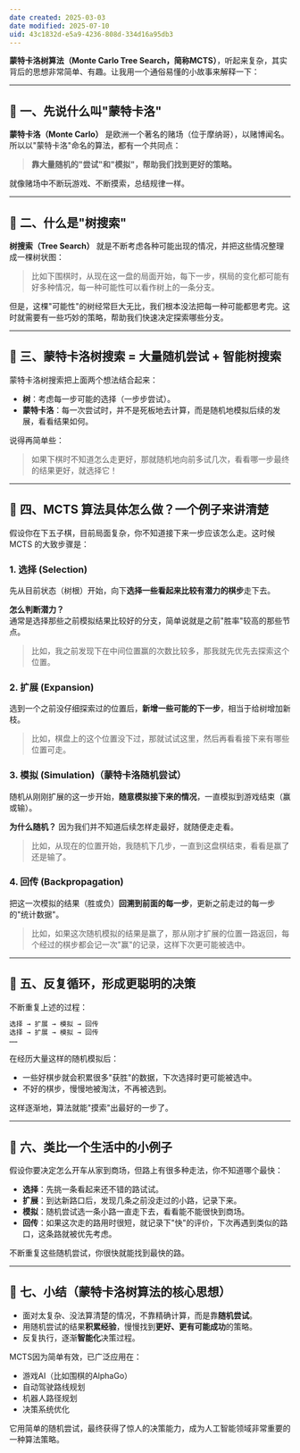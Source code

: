 ```yaml
---
date created: 2025-03-03
date modified: 2025-07-10
uid: 43c1832d-e5a9-4236-808d-334d16a95db3
---
```

**蒙特卡洛树算法（Monte Carlo Tree Search，简称MCTS）**，听起来复杂，其实背后的思想非常简单、有趣。让我用一个通俗易懂的小故事来解释一下：

---

## 🌳 一、先说什么叫"蒙特卡洛"

**蒙特卡洛（Monte Carlo）** 是欧洲一个著名的赌场（位于摩纳哥），以赌博闻名。所以以"蒙特卡洛"命名的算法，都有一个共同点：

> **靠大量随机的"尝试"和"模拟"，帮助我们找到更好的策略。**

就像赌场中不断玩游戏、不断摸索，总结规律一样。

---

## 🧩 二、什么是"树搜索"

**树搜索（Tree Search）** 就是不断考虑各种可能出现的情况，并把这些情况整理成一棵树状图：

> 比如下围棋时，从现在这一盘的局面开始，每下一步，棋局的变化都可能有好多种情况，每一种可能性可以看作树上的一条分支。

但是，这棵"可能性"的树经常巨大无比，我们根本没法把每一种可能都思考完。这时就需要有一些巧妙的策略，帮助我们快速决定探索哪些分支。

---

## 🎲 三、蒙特卡洛树搜索 = 大量随机尝试 + 智能树搜索

蒙特卡洛树搜索把上面两个想法结合起来：

- **树**：考虑每一步可能的选择（一步步尝试）。
- **蒙特卡洛**：每一次尝试时，并不是死板地去计算，而是随机地模拟后续的发展，看看结果如何。

说得再简单些：

> 如果下棋时不知道怎么走更好，那就随机地向前多试几次，看看哪一步最终的结果更好，就选择它！

---

## 🎯 四、MCTS 算法具体怎么做？一个例子来讲清楚

假设你在下五子棋，目前局面复杂，你不知道接下来一步应该怎么走。这时候 MCTS 的大致步骤是：

### **1. 选择 (Selection)**

先从目前状态（树根）开始，向下**选择一些看起来比较有潜力的棋步**走下去。

**怎么判断潜力？**  
通常是选择那些之前模拟结果比较好的分支，简单说就是之前"胜率"较高的那些节点。

> 比如，我之前发现下在中间位置赢的次数比较多，那我就先优先去探索这个位置。

### **2. 扩展 (Expansion)**

选到一个之前没仔细探索过的位置后，**新增一些可能的下一步**，相当于给树增加新枝。

> 比如，棋盘上的这个位置没下过，那就试试这里，然后再看看接下来有哪些位置可走。

### **3. 模拟 (Simulation)**（蒙特卡洛随机尝试）

随机从刚刚扩展的这一步开始，**随意模拟接下来的情况**，一直模拟到游戏结束（赢或输）。

**为什么随机？** 因为我们并不知道后续怎样走最好，就随便走走看。

> 比如，从现在的位置开始，我随机下几步，一直到这盘棋结束，看看是赢了还是输了。

### **4. 回传 (Backpropagation)**

把这一次模拟的结果（胜或负）**回溯到前面的每一步**，更新之前走过的每一步的"统计数据"。

> 比如，如果这次随机模拟的结果是赢了，那从刚才扩展的位置一路返回，每个经过的棋步都会记一次"赢"的记录，这样下次更可能被选中。

---

## 🔄 五、反复循环，形成更聪明的决策

不断重复上述的过程：

```Java
选择 → 扩展 → 模拟 → 回传
选择 → 扩展 → 模拟 → 回传
……
```

在经历大量这样的随机模拟后：

- 一些好棋步就会积累很多"获胜"的数据，下次选择时更可能被选中。
- 不好的棋步，慢慢地被淘汰，不再被选到。

这样逐渐地，算法就能"摸索"出最好的一步了。

---

## 🚗 六、类比一个生活中的小例子

假设你要决定怎么开车从家到商场，但路上有很多种走法，你不知道哪个最快：

- **选择**：先挑一条看起来还不错的路试试。
- **扩展**：到达新路口后，发现几条之前没走过的小路，记录下来。
- **模拟**：随机尝试选一条小路一直走下去，看看能不能很快到商场。
- **回传**：如果这次走的路用时很短，就记录下"快"的评价，下次再遇到类似的路口，这条路就被优先考虑。

不断重复这些随机尝试，你很快就能找到最快的路。

---

## 📌 七、小结（蒙特卡洛树算法的核心思想）

- 面对太复杂、没法算清楚的情况，不靠精确计算，而是靠**随机尝试**。
- 用随机尝试的结果**积累经验**，慢慢找到**更好、更有可能成功**的策略。
- 反复执行，逐渐**智能化**决策过程。

MCTS因为简单有效，已广泛应用在：

- 游戏AI（比如围棋的AlphaGo）
- 自动驾驶路线规划
- 机器人路径规划
- 决策系统优化

它用简单的随机尝试，最终获得了惊人的决策能力，成为人工智能领域非常重要的一种算法策略。

